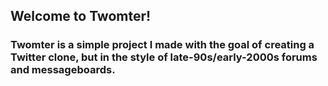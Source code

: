 <h2>Welcome to Twomter!</h2>
<h3>Twomter is a simple project I made with the goal of creating a Twitter clone, but in the style of late-90s/early-2000s forums and messageboards.
